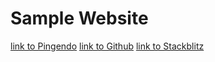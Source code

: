 # Sample Website
[link to Pingendo](https://pingendo5.netlify.app/GiorgioPingendo/sample/main)
[link to Github](https://github.com/GiorgioPingendo/sample)
[link to Stackblitz](https://stackblitz.com/github/GiorgioPingendo/sample)